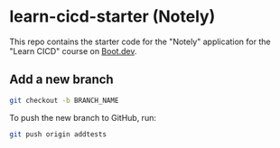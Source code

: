 # learn-cicd-starter (Notely)

This repo contains the starter code for the "Notely" application for the "Learn CICD" course on [Boot.dev](https://boot.dev).

## Add a new branch

```bash
git checkout -b BRANCH_NAME
```

To push the new branch to GitHub, run:

```bash
git push origin addtests
```

